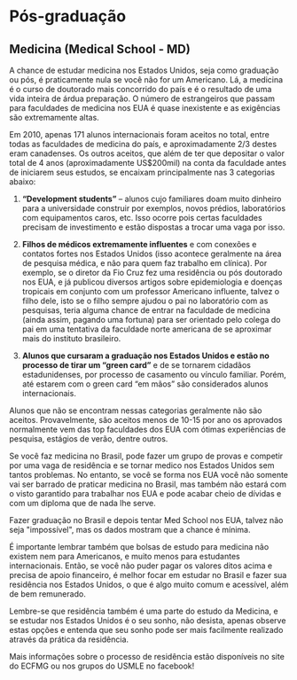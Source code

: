 # Pós-graduação

## Medicina (Medical School - MD)

A chance de estudar medicina nos Estados Unidos, seja como graduação ou pós, é praticamente nula se você não for um Americano. Lá, a medicina é o curso de doutorado mais concorrido do país e é o resultado de uma vida inteira de árdua preparação. O número de estrangeiros que passam para faculdades de medicina nos EUA é quase inexistente e as exigências são extremamente altas. 

Em 2010, apenas 171 alunos internacionais foram aceitos no total, entre todas as faculdades de medicina do país, e aproximadamente 2/3 destes eram canadenses. Os outros aceitos, que além de ter que depositar o valor total de 4 anos (aproximadamente US$200mil) na conta da faculdade antes de iniciarem seus estudos, se encaixam principalmente nas 3 categorias abaixo:

1. 	**“Development students”** – alunos cujo familiares doam muito dinheiro para a universidade construir por exemplos, novos prédios, laboratórios com equipamentos caros, etc. Isso ocorre pois certas faculdades precisam de investimento e estão dispostas a trocar uma vaga por isso.

2. 	**Filhos de médicos extremamente influentes** e com conexões e contatos fortes nos Estados Unidos (isso acontece geralmente na área de pesquisa médica, e não para quem faz trabalho em clínica). Por exemplo, se o diretor da Fio Cruz fez uma residência ou pós doutorado nos EUA, e já publicou diversos artigos sobre epidemiologia e doenças tropicais em conjunto com um professor Americano influente, talvez o filho dele, isto se o filho sempre ajudou o pai no laboratório com as pesquisas, teria alguma chance de entrar na faculdade de medicina (ainda assim, pagando uma fortuna) para ser orientado pelo colega do pai em uma tentativa da faculdade norte americana de se aproximar mais do instituto brasileiro.

3. 	**Alunos que cursaram a graduação nos Estados Unidos e estão no processo de tirar um “green card”** e de se tornarem cidadãos estadunidenses, por processo de casamento ou vínculo familiar. Porém, até estarem com o green card “em mãos” são considerados alunos internacionais.
   

Alunos que não se encontram nessas categorias geralmente não são aceitos. Provavelmente, são aceitos menos de 10-15 por ano os aprovados normalmente vem das top faculdades dos EUA com ótimas experiências de pesquisa, estágios de verão, dentre outros.

Se você faz medicina no Brasil, pode fazer um grupo de provas e competir por uma vaga de residência e se tornar medico nos Estados Unidos sem tantos problemas. No entanto, se você se forma nos EUA você não somente vai ser barrado de praticar medicina no Brasil, mas também não estará com o visto garantido para trabalhar nos EUA e pode acabar cheio de dívidas e com um diploma que de nada lhe serve.

Fazer graduação no Brasil e depois tentar Med School nos EUA, talvez não seja "impossível", mas os dados mostram que a chance é mínima. 

<!-- (fazer link com a lista de aceitação de universidades)  -->

É importante lembrar também que bolsas de estudo para medicina não existem nem para Americanos, e muito menos para estudantes internacionais. Então, se você não puder pagar os valores ditos acima e precisa de apoio financeiro, é melhor focar em estudar no Brasil e fazer sua residência nos Estados Unidos, o que é algo muito comum e acessível, além de bem remunerado.

Lembre-se que residência também é uma parte do estudo da Medicina, e se estudar nos Estados Unidos é o seu sonho, não desista, apenas observe estas opções e entenda que seu sonho pode ser mais facilmente realizado através da prática da residência.

Mais informações sobre o processo de residência estão disponíveis no site do ECFMG ou nos grupos do USMLE no facebook!
